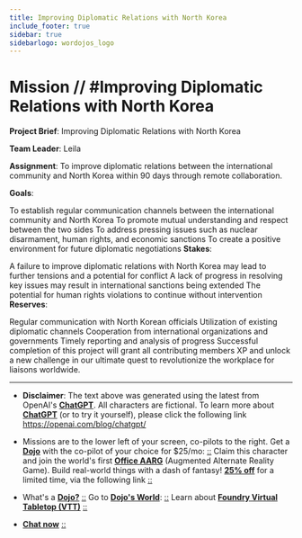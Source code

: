 ```yaml
---
title: Improving Diplomatic Relations with North Korea
include_footer: true
sidebar: true
sidebarlogo: wordojos_logo
---
```

# Mission // #Improving Diplomatic Relations with North Korea

**Project Brief**: Improving Diplomatic Relations with North Korea

**Team Leader**: Leila

**Assignment**: To improve diplomatic relations between the international community and North Korea within 90 days through remote collaboration.

**Goals**:

To establish regular communication channels between the international community and North Korea
To promote mutual understanding and respect between the two sides
To address pressing issues such as nuclear disarmament, human rights, and economic sanctions
To create a positive environment for future diplomatic negotiations
**Stakes**:

A failure to improve diplomatic relations with North Korea may lead to further tensions and a potential for conflict
A lack of progress in resolving key issues may result in international sanctions being extended
The potential for human rights violations to continue without intervention
**Reserves**:

Regular communication with North Korean officials
Utilization of existing diplomatic channels
Cooperation from international organizations and governments
Timely reporting and analysis of progress
Successful completion of this project will grant all contributing members XP and unlock a new challenge in our ultimate quest to revolutionize the workplace for liaisons worldwide.

---

* **Disclaimer**: The text above was generated using the latest from OpenAI's [**ChatGPT**](https://openai.com/blog/chatgpt/).  All characters are fictional.  To learn more about [**ChatGPT**](https://openai.com/blog/chatgpt/) (or to try it yourself), please click the following link https://openai.com/blog/chatgpt/

* Missions are to the lower left of your screen, co-pilots to the right. Get a [**Dojo**](https://workmates.live/marketplace) with the co-pilot of your choice for $25/mo: [::](https://workmates.live/marketplace)  Claim this character and join the world's first [**Office AARG**](https://dojos.world) (Augmented Alternate Reality Game). Build real-world things with a dash of fantasy! [**25% off**](https://blog.workmates.live/deal-on-a-dojo) for a limited time, via the following link [::](https://blog.workmates.live/deal-on-a-dojo) 

* What's a [**Dojo?**](https://workdojos.com) [::](https://workdojos.com)  Go to [**Dojo's World**](https://dojos.world): [::](https://dojos.world)  Learn about [**Foundry Virtual Tabletop (VTT)**](https://foundryvtt.com) [::](https://foundryvtt.com/)

* [**Chat now**](https://chat.workmates.live/channel/support) [::](https://chat.workmates.live/channel/support)